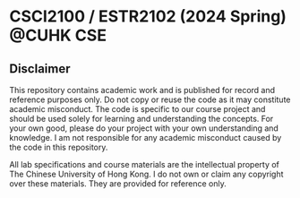 # CSCI2100 / ESTR2102 (2024 Spring) @CUHK CSE


## Disclaimer

This repository contains academic work and is published for record and reference purposes only. Do not copy or reuse the code as it may constitute academic misconduct. The code is specific to our course project and should be used solely for learning and understanding the concepts. For your own good, please do your project with your own understanding and knowledge. I am not responsible for any academic misconduct caused by the code in this repository.

All lab specifications and course materials are the intellectual property of The Chinese University of Hong Kong. I do not own or claim any copyright over these materials. They are provided for reference only.
